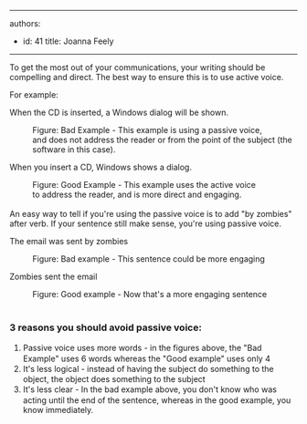

---
authors:
  - id: 41
    title: Joanna Feely
---




<span class='intro'> <p class="ssw15-rteElement-P">​To get the most o​ut of your communications, your writing should be compelling and direct.&#160;The best way to ensure this is to use active voice.</p><p class="ssw15-rteElement-P">​​​For example&#58;<br></p> </span>

<div><p class="ssw15-rteElement-GreyBox">When the CD is inserted, a Windows dialog will be shown.</p><dd class="ssw15-rteElement-FigureBad">Figure&#58; Bad Example - This example is using a passive voice, and&#160;does not address the reader or from the point of the subject (the software in this case).</dd><p class="ssw15-rteElement-GreyBox">When you insert a CD, Windows shows a dialog.</p><dd class="ssw15-rteElement-FigureGood">Figure&#58; Good Example - This example uses the active voice to&#160;address the reader, and is more direct and engaging.</dd><div><br></div><div>An easy way to tell if you're using the passive voice is to add &quot;by zombies&quot; after verb. If your sentence still make sense, you're using passive voice.&#160;</div></div><div><p class="ssw15-rteElement-GreyBox">The email was sent by zombies</p><p></p></div><dd class="ssw15-rteElement-FigureBad">Figure&#58; Bad example - This sentence could be more engaging</dd><p class="ssw15-rteElement-GreyBox">​​​​Zombies sent the email&#160;​</p><div><dd class="ssw15-rteElement-FigureGood">Figure&#58; Good example -&#160;Now that's a more engaging sentence<br></dd><div><br></div><div><h3 class="ssw15-rteElement-H3">3 reasons you should avoid&#160;passive voice&#58;</h3><div><ol><li><span style="line-height&#58;19.5px;">​Passive voice uses more words​ -&#160;in the figures above, the &quot;Bad Example&quot; uses 6 words whereas the &quot;Good example&quot; uses only 4</span><br></li><li><span style="line-height&#58;19.5px;">It's less logical -&#160;instead of having the subject do something to the object, the object does something to the subject</span><br></li><li><span style="line-height&#58;19.5px;">It's less clear -&#160;In the bad&#160;example above, you don't know who was acting until the end of the sentence, whereas in the good example, you know immediately.&#160;</span><br></li></ol></div></div><div></div><div>​<br></div></div>


